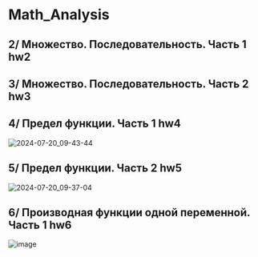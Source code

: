 # Math_Analysis
## 2/ Множество. Последовательность. Часть 1 hw2
## 3/ Множество. Последовательность. Часть 2 hw3
## 4/ Предел функции. Часть 1 hw4
![2024-07-20_09-43-44](https://github.com/user-attachments/assets/d9d0ec85-4c51-4402-a55a-233be6792d8c)
## 5/ Предел функции. Часть 2 hw5
![2024-07-20_09-37-04](https://github.com/user-attachments/assets/67f79ddd-bd42-4bf7-b2b1-b7690fff5891)
## 6/ Производная функции одной переменной. Часть 1 hw6
![image](https://github.com/user-attachments/assets/320535e6-c55b-4b82-93a2-d60ee5f4e60c)
